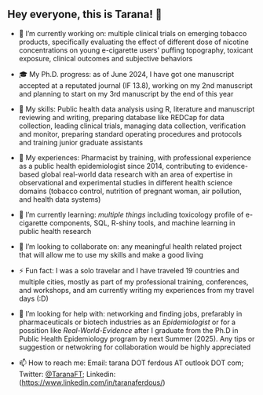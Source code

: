 ## Hey everyone, this is Tarana! 👋

<!--
**taranaferdous/taranaferdous** is a ✨ _special_ ✨ repository because its `README.md` (this file) appears on your GitHub profile.

Here are some ideas to get you started:

- 💬 Ask me about ...
- 😄 Pronouns: ...
-->

- 🔭 I’m currently working on: multiple clinical trials on emerging tobacco products, specifically evaluating the effect of different dose of nicotine concentrations on young e-cigarette users' puffing topography, toxicant exposure, clinical outcomes and subjective behaviors
  
- 🎓 My Ph.D. progress: as of June 2024, I have got one manuscript accepted at a reputated journal (IF 13.8), working on my 2nd manuscript and planning to start on my 3rd manuscript by the end of this year
- 🌱 My skills: Public health data analysis using R, literature and manuscript reviewing and writing, preparing database like REDCap for data collection, leading clinical trials, managing data collection, verification and monitor, preparing standard operating procedures and protocols and training junior graduate assistants
- 🌱 My experiences: Pharmacist by training, with professional experience as a public health epidemiologist since 2014, contributing to evidence-based global real-world data research with an area of expertise in observational and experimental studies in different health science domains (tobacco control, nutrition of pregnant woman, air pollution, and health data systems)
- 🌱 I’m currently learning: *multiple things* including toxicology profile of e-cigarette components, SQL, R-shiny tools, and machine learning in public health research
- 👯 I’m looking to collaborate on: any meaningful health related project that will allow me to use my skills and make a good living 
- ⚡ Fun fact: I was a solo travelar and I have traveled 19 countries and multiple cities, mostly as part of my professional training, conferences, and workshops, and am currently writing my experiences from my travel days (:D)
- 🤔 I’m looking for help with: networking and finding jobs, prefarably in pharmaceuticals or biotech industries as an *Epidemiologist* or for a possition like *Real-World-Evidence* after I graduate from the Ph.D in Public Health Epidemiology program by next Summer (2025). Any tips or suggestion or netwokring for collaboration would be highly appreciated 
- 📫 How to reach me: Email: tarana DOT ferdous AT outlook DOT com; Twitter: [@TaranaFT](https://twitter.com/TaranaFT); Linkedin: (https://www.linkedin.com/in/taranaferdous/)
